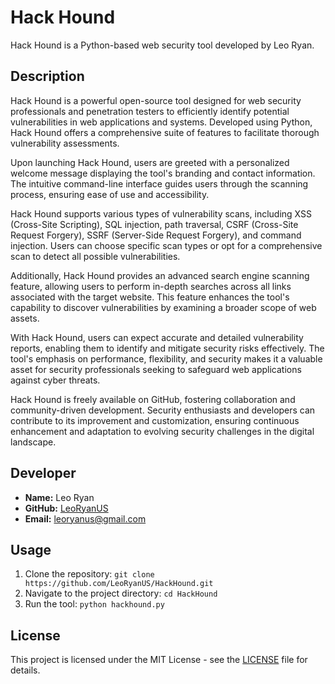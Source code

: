 # Hack Hound

Hack Hound is a Python-based web security tool developed by Leo Ryan.

## Description

Hack Hound is a powerful open-source tool designed for web security professionals and penetration testers to efficiently identify potential vulnerabilities in web applications and systems. Developed using Python, Hack Hound offers a comprehensive suite of features to facilitate thorough vulnerability assessments.

Upon launching Hack Hound, users are greeted with a personalized welcome message displaying the tool's branding and contact information. The intuitive command-line interface guides users through the scanning process, ensuring ease of use and accessibility.

Hack Hound supports various types of vulnerability scans, including XSS (Cross-Site Scripting), SQL injection, path traversal, CSRF (Cross-Site Request Forgery), SSRF (Server-Side Request Forgery), and command injection. Users can choose specific scan types or opt for a comprehensive scan to detect all possible vulnerabilities.

Additionally, Hack Hound provides an advanced search engine scanning feature, allowing users to perform in-depth searches across all links associated with the target website. This feature enhances the tool's capability to discover vulnerabilities by examining a broader scope of web assets.

With Hack Hound, users can expect accurate and detailed vulnerability reports, enabling them to identify and mitigate security risks effectively. The tool's emphasis on performance, flexibility, and security makes it a valuable asset for security professionals seeking to safeguard web applications against cyber threats.

Hack Hound is freely available on GitHub, fostering collaboration and community-driven development. Security enthusiasts and developers can contribute to its improvement and customization, ensuring continuous enhancement and adaptation to evolving security challenges in the digital landscape.
## Developer

- **Name:** Leo Ryan
- **GitHub:** [LeoRyanUS](https://github.com/LeoRyanUS)
- **Email:** leoryanus@gmail.com

## Usage

1. Clone the repository: `git clone https://github.com/LeoRyanUS/HackHound.git`
2. Navigate to the project directory: `cd HackHound`
3. Run the tool: `python hackhound.py`

## License

This project is licensed under the MIT License - see the [LICENSE](LICENSE) file for details.
